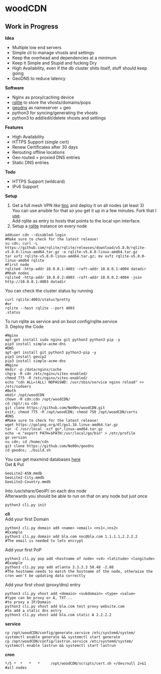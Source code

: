 # woodCDN

## Work in Progress

**Idea**<br />
- Multiple low end servers
- Simple cli to manage vhosts and settings
- Keep the overhead and dependencies at a minimum
- Keep it Simple and Stupid and fucking Dry
- High Availability, even if the db cluster shits itself, stuff should keep going
- GeoDNS to reduce latency

**Software**<br />
- Nginx as proxy/caching device
- [rqlite](https://github.com/rqlite/rqlite) to store the vhosts/domains/pops
- [geodns](https://github.com/abh/geodns) as nameserver + geo
- python3 for syncing/generating the vhosts
- python3 to add/edit/delete vhosts and settings

**Features**<br />
- High Availability
- HTTPS Support (single cert)
- Renew Certificates after 30 days
- Rerouting offline locations
- Geo routed + proxied DNS entries
- Static DNS entries

**Todo**<br />
- HTTPS Support (wildcard)
- IPv6 Support

**Setup**<br />
1. Get a full mesh VPN like [tinc](https://www.tinc-vpn.org/) and deploy it on all nodes (at least 3)</br >
You can use ansible for that so you get it up in a few minutes. Fork that I [use](https://github.com/Ne00n/ansible-tinc).</br >
Add rqlite as entry to hosts that points to the local vpn interface.<br />
2. Setup a [rqlite](https://github.com/rqlite/rqlite) instance on every node<br >
```
adduser cdn --disabled-login
#Make sure to check for the latest release!
su cdn; curl -L https://github.com/rqlite/rqlite/releases/download/v5.8.0/rqlite-v5.8.0-linux-amd64.tar.gz -o rqlite-v5.8.0-linux-amd64.tar.gz
tar xvfz rqlite-v5.8.0-linux-amd64.tar.gz; mv xvfz rqlite-v5.8.0-linux-amd64 rqlite
#First node
rqlited -http-addr 10.0.0.1:4003 -raft-addr 10.0.0.1:4004 datadir
#Moah nodes
rqlited -http-addr 10.0.0.2:4003 -raft-addr 10.0.0.2:4004 -join http://10.0.0.1:4003 datadir
```
You can check the cluster status by running
```
curl rqlite:4003/status?pretty
#or
rqlite --host rqlite --port 4003
.status
```
To run rqlite as service and on boot config/rqlite.service<br />
3. Deploy the Code
```
#Nginx
apt-get install sudo nginx git python3 python3-pip -y
pip3 install simple-acme-dns
#DNS
apt-get install git python3 python3-pip -y
pip3 install geoip2
pip3 install simple-acme-dns
#Nginx
mkdir -p /data/nginx/cache
chgrp -R cdn /etc/nginx/sites-enabled/
chmod 775 -R /etc/nginx/sites-enabled/
echo "cdn ALL=(ALL) NOPASSWD: /usr/sbin/service nginx reload" >> /etc/sudoers
#Both
mkdir /opt/woodCDN
chown -R cdn:cdn /opt/woodCDN/
cd /opt/;su cdn
git clone https://github.com/Ne00n/woodCDN.git
exit; chmod 775 -R /opt/woodCDN; chmod 750 /opt/woodCDN/certs
#DNS
#Make sure to check for the latest release!
wget https://golang.org/dl/go1.16.linux-amd64.tar.gz
tar -C /usr/local -xzf go*.linux-amd64.tar.gz
echo -e "export PATH=$PATH:/usr/local/go/bin" > /etc/profile
go version
su cdn; cd /home/cdn
git clone https://github.com/Ne00n/geodns
cd geodns; ./build.sh
```

You can get maxmind databases [here](https://dev.maxmind.com/geoip/geoip2/geolite2/)<br />
Get & Put<br />
```
GeoLite2-ASN.mmdb
GeoLite2-City.mmdb                                    
GeoLite2-Country.mmdb
```

Into /usr/share/GeoIP/ on each dns node<br />
Afterwards you should be able to run on that on any node but just once<br />
```
python3 cli.py init
```

**cli**<br />
Add your first Domain
```
python3 cli.py domain add <name> <email> <ns1>,<ns2>
#Example
python3 cli.py domain add bla.com noc@bla.com 1.1.1.1,2.2.2.2
#The email is needed to lets encrypt
```
Add your first PoP<br/>
```
python3 cli.py pop add <hostname of node> <v4> <latitude> <longitude>
#Example
python3 cli.py pop add atlanta 3.3.3.3 50.48 -2.88
#The hostname needs to match the hostname of the node, otherwise the cron won't be updating data correctly
```
Add your first vhost (proxy/dns) entry
```
python3 cli.py vhost add <domain> <subdomain> <type> <value>
#type can be proxy or A, TXT...
#to proxy a IP/Domain
python3 cli.py vhost add bla.com test proxy website.com
#to add a static dns entry
python3 cli.py vhost add bla.com static A 2.2.2.2
```

**service**<br />
```
cp /opt/woodCDN/config/generate.service /etc/systemd/system/
systemctl enable generate && systemctl start generate
cp /opt/woodCDN/config/lastrun.service /etc/systemd/system/
systemctl enable lastrun && systemctl start lastrun
```

**cron**<br />
```
*/5 *  *   *   *     /opt/woodCDN/scripts/cert.sh >/dev/null 2>&1      #all nodes
```
